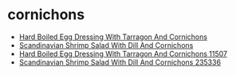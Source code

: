 # cornichons

 * [Hard Boiled Egg Dressing With Tarragon And Cornichons](../../index/h/hard-boiled-egg-dressing-with-tarragon-and-cornichons-11507.json)
 * [Scandinavian Shrimp Salad With Dill And Cornichons](../../index/s/scandinavian-shrimp-salad-with-dill-and-cornichons-235336.json)
 * [Hard Boiled Egg Dressing With Tarragon And Cornichons 11507](../../index/h/hard-boiled-egg-dressing-with-tarragon-and-cornichons-11507.json)
 * [Scandinavian Shrimp Salad With Dill And Cornichons 235336](../../index/s/scandinavian-shrimp-salad-with-dill-and-cornichons-235336.json)
